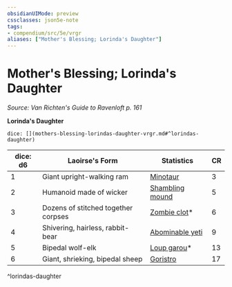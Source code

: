 ```yaml
---
obsidianUIMode: preview
cssclasses: json5e-note
tags:
- compendium/src/5e/vrgr
aliases: ["Mother's Blessing; Lorinda's Daughter"]
---
```

# Mother's Blessing; Lorinda's Daughter
*Source: Van Richten's Guide to Ravenloft p. 161* 

**Lorinda's Daughter**

`dice: [](mothers-blessing-lorindas-daughter-vrgr.md#^lorindas-daughter)`

| dice: d6 | Laoirse's Form | Statistics | CR |
|----------|----------------|------------|----|
| 1 | Giant upright-walking ram | [Minotaur](/3-Mechanics/CLI/bestiary/monstrosity/minotaur.md) | 3 |
| 2 | Humanoid made of wicker | [Shambling mound](/3-Mechanics/CLI/bestiary/plant/shambling-mound.md) | 5 |
| 3 | Dozens of stitched together corpses | [Zombie clot](/3-Mechanics/CLI/bestiary/undead/zombie-clot-vrgr.md)* | 6 |
| 4 | Shivering, hairless, rabbit-bear | [Abominable yeti](/3-Mechanics/CLI/bestiary/monstrosity/abominable-yeti.md) | 9 |
| 5 | Bipedal wolf-elk | [Loup garou](/3-Mechanics/CLI/bestiary/monstrosity/loup-garou-vrgr.md)* | 13 |
| 6 | Giant, shrieking, bipedal sheep | [Goristro](/3-Mechanics/CLI/bestiary/fiend/goristro.md) | 17 |
^lorindas-daughter